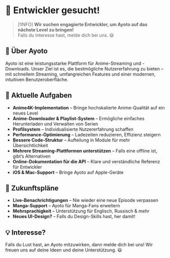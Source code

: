 # 🚀 Entwickler gesucht!

> [!INFO]
> **Wir suchen engagierte Entwickler, um Ayoto auf das nächste Level zu bringen!**  
> Falls du Interesse hast, melde dich bei uns. 😃  

## 🎨 Über Ayoto
Ayoto ist eine leistungsstarke Plattform für Anime-Streaming und -Downloads. Unser Ziel ist es, die bestmögliche Nutzererfahrung zu bieten – mit schnellem Streaming, umfangreichen Features und einer modernen, intuitiven Benutzeroberfläche.

## 🔧 Aktuelle Aufgaben
- **Anime4K-Implementation** – Bringe hochskalierte Anime-Qualität auf ein neues Level  
- **Anime-Downloader & Playlist-System** – Ermögliche einfaches Herunterladen und Verwalten von Serien  
- **Profilsystem** – Individualisierte Nutzererfahrung schaffen  
- **Performance-Optimierung** – Ladezeiten reduzieren, Effizienz steigern  
- **Bessere Code-Struktur** – Aufteilung in Module für mehr Übersichtlichkeit  
- **Mehrere Streaming-Plattformen unterstützen** – Falls eine offline ist, gibt’s Alternativen  
- **Online-Dokumentation für die API** – Klare und verständliche Referenz für Entwickler  
- **iOS & Mac-Support** – Bringe Ayoto auf Apple-Geräte  

## 🚀 Zukunftspläne
- **Live-Benachrichtigungen** – Nie wieder eine neue Episode verpassen  
- **Manga-Support** – Ayoto für Manga-Fans erweitern  
- **Mehrsprachigkeit** – Unterstützung für Englisch, Russisch & mehr  
- **Neues UI-Design?** – Falls du Design-Skills hast, her damit!  

## 💡 Interesse?
Falls du Lust hast, an Ayoto mitzuwirken, dann melde dich bei uns! Wir freuen uns auf deine Ideen und deine Unterstützung. 😃
